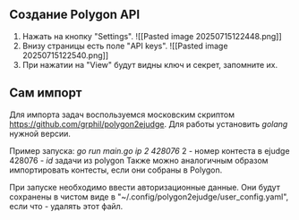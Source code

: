 ## Создание Polygon API

1. Нажать на кнопку "Settings".
	![[Pasted image 20250715122448.png]]
2. Внизу страницы есть поле "API keys".
	![[Pasted image 20250715122540.png]]
3. При нажатии на "View" будут видны ключ и секрет, запомните их.

## Сам импорт

Для импорта задач воспользуемся московским скриптом https://github.com/grphil/polygon2ejudge. Для работы установить *golang* нужной версии.

Пример запуска:
*go run main.go ip 2 428076*
2 - номер контеста в ejudge
428076 - *id* задачи из polygon
Также можно аналогичным образом импортировать контесты, если они собраны в Polygon.

При запуске необходимо ввести авторизационные данные. Они будут сохранены в чистом виде в "~/.config/polygon2ejudge/user_config.yaml", если что - удалять этот файл.